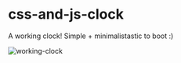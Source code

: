 # css-and-js-clock
A working clock! Simple + minimalistastic to boot :)

![working-clock](https://user-images.githubusercontent.com/44883733/54883280-ab44e700-4e3a-11e9-82bf-ea63abd95115.png)
